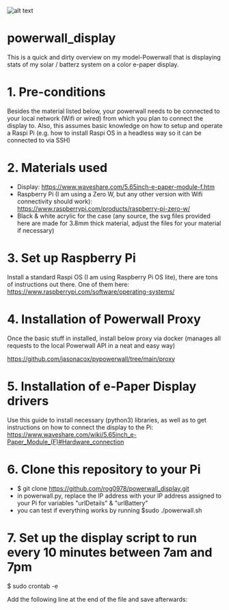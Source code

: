 ![alt text](https://github.com/rog0978/powerwall_display/blob/main/display.jpg?raw=true)
# powerwall_display
This is a quick and dirty overview on my model-Powerwall that is displaying stats of my solar / batterz system on a color e-paper display.

# 1. Pre-conditions

Besides the material listed below, your powerwall needs to be connected to your local network (Wifi or wired) from which you plan to connect the display to.
Also, this assumes basic knowledge on how to setup and operate a Raspi Pi (e.g. how to install Raspi OS in a headless way so it can be connected to via SSH)

# 2. Materials used

* Display: https://www.waveshare.com/5.65inch-e-paper-module-f.htm
* Raspberry Pi (I am using a Zero W, but any other version with Wifi connectivity should work): https://www.raspberrypi.com/products/raspberry-pi-zero-w/
* Black & white acrylic for the case (any source, the svg files provided here are made for 3.8mm thick material, adjust the files for your material if necessary)

# 3. Set up Raspberry Pi

Install a standard Raspi OS (I am using Raspberry Pi OS lite), there are tons of instructions out there. One of them here: https://www.raspberrypi.com/software/operating-systems/

# 4. Installation of Powerwall Proxy

Once the basic stuff in installed, install below proxy via docker (manages all requests to the local Powerwall API in a neat and easy way)

https://github.com/jasonacox/pypowerwall/tree/main/proxy

# 5. Installation of e-Paper Display drivers

Use this guide to install necessary (python3) libraries, as well as to get instructions on how to connect the display to the Pi: https://www.waveshare.com/wiki/5.65inch_e-Paper_Module_(F)#Hardware_connection

# 6. Clone this repository to your Pi

* $ git clone https://github.com/rog0978/powerwall_display.git
* in powerwall.py, replace the IP address with your IP address assigned to your Pi for variables "urlDetails" & "urlBattery"
* you can test if everything works by running $sudo ./powerwall.sh

# 7. Set up the display script to run every 10 minutes between 7am and 7pm

$ sudo crontab -e

Add the following line at the end of the file and save afterwards: 
